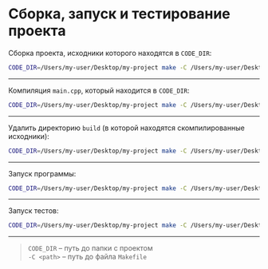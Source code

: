 # Сборка, запуск и тестирование проекта

Сборка проекта, исходники которого находятся в `CODE_DIR`:

```bash
CODE_DIR=/Users/my-user/Desktop/my-project make -C /Users/my-user/Desktop/oop/gcc build
```

---

Компиляция `main.cpp`, который находится в `CODE_DIR`:

```bash
CODE_DIR=/Users/my-user/Desktop/my-project make -C /Users/my-user/Desktop/oop/gcc compile-main
```

---

Удалить директорию `build` (в которой находятся скомпилированные исходники):

```bash
CODE_DIR=/Users/my-user/Desktop/my-project make -C /Users/my-user/Desktop/oop/gcc clear
```

---

Запуск программы:

```bash
CODE_DIR=/Users/my-user/Desktop/my-project make -C /Users/my-user/Desktop/oop/gcc run-main
```

---

Запуск тестов:

```bash
CODE_DIR=/Users/my-user/Desktop/my-project make -C /Users/my-user/Desktop/oop/gcc run-tests
```

---

> `CODE_DIR` – путь до папки с проектом\
> `-C <path>` – путь до файла `Makefile`
